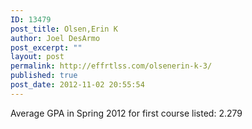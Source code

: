 ```yaml
---
ID: 13479
post_title: Olsen,Erin K
author: Joel DesArmo
post_excerpt: ""
layout: post
permalink: http://effrtlss.com/olsenerin-k-3/
published: true
post_date: 2012-11-02 20:55:54
---
```

<p>Average GPA in Spring 2012 for first course listed: 2.279</p>